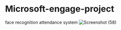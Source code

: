 # Microsoft-engage-project
face recognition attendance system
![Screenshot (58)](https://user-images.githubusercontent.com/106415423/170851810-b466c254-d173-4a64-8269-b8e5404ab6ab.png)
